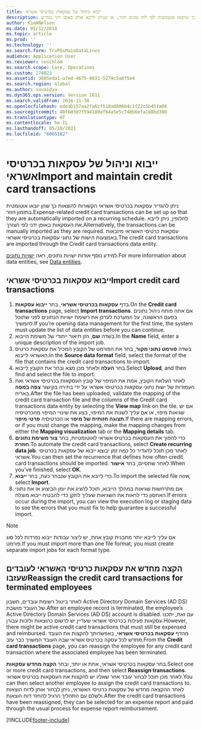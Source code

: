 ```yaml
---
title: ייבוא וניהול של עסקאות בכרטיסי אשראי
description: נושא זה מסביר כיצד לייבא ולתחזק עסקאות הקשורות להוצאות בכרטיסי אשראי. ניתן להגדיר עסקאות אלה כך שיובאו אוטומטית לפי לוח זמנים חוזר, או שניתן לייבא אותן באופן ידני כנדרש.
author: KimANelson
ms.date: 01/12/2018
ms.topic: article
ms.prod: ''
ms.technology: ''
ms.search.form: TrvPbsMainDataLines
audience: Application User
ms.reviewer: roschlom
ms.search.scope: Core, Operations
ms.custom: 274023
ms.assetid: 3605eda1-a7ed-4675-8031-5279c5a8f5e4
ms.search.region: Global
ms.author: suvaidya
ms.dyn365.ops.version: Version 1611
ms.search.validFrom: 2016-11-30
ms.openlocfilehash: edeab157aa2fa6cf518ad086b4c1f22c5b45fa04
ms.sourcegitcommit: 40f68387f594180af64a5e5c748b6efa188bd300
ms.translationtype: HT
ms.contentlocale: he-IL
ms.lasthandoff: 05/10/2021
ms.locfileid: "6005162"
---
```

# <a name="import-and-maintain-credit-card-transactions"></a><span data-ttu-id="554e6-104">ייבוא וניהול של עסקאות בכרטיסי אשראי</span><span class="sxs-lookup"><span data-stu-id="554e6-104">Import and maintain credit card transactions</span></span>

<span data-ttu-id="554e6-105">ניתן להגדיר עסקאות בכרטיסי אשראי הקשורות להוצאות כך שהן יובאו אוטומטית בתזמון חוזר.</span><span class="sxs-lookup"><span data-stu-id="554e6-105">Expense-related credit card transactions can be set up so that they are automatically imported on a recurring schedule.</span></span> <span data-ttu-id="554e6-106">לחלופין, ניתן לייבא את העסקאות באופן ידני לפי הצורך.</span><span class="sxs-lookup"><span data-stu-id="554e6-106">Alternatively, the transactions can be manually imported as they are required.</span></span> <span data-ttu-id="554e6-107">עסקאות כרטיסי האשראי מיובאות באמצעות הישות של נתוני עסקאות בכרטיסי אשראי.</span><span class="sxs-lookup"><span data-stu-id="554e6-107">The credit card transactions are imported through the Credit card transactions data entity.</span></span>

<span data-ttu-id="554e6-108">למידע נוסף אודות ישויות נתונים, ראה [ישויות נתונים](/dynamics365/fin-ops-core/dev-itpro/data-entities/data-entities).</span><span class="sxs-lookup"><span data-stu-id="554e6-108">For more information about data entities, see [Data entities](/dynamics365/fin-ops-core/dev-itpro/data-entities/data-entities).</span></span>

## <a name="import-credit-card-transactions"></a><span data-ttu-id="554e6-109">ייבוא עסקאות בכרטיסי אשראי</span><span class="sxs-lookup"><span data-stu-id="554e6-109">Import credit card transactions</span></span>

1. <span data-ttu-id="554e6-110">בדף **עסקאות בכרטיסי אשראי**, בחר **ייבוא עסקאות**.</span><span class="sxs-lookup"><span data-stu-id="554e6-110">On the **Credit card transactions** page, select **Import transactions**.</span></span> <span data-ttu-id="554e6-111">אם אתה פותח ניהול נתונים בפעם הראשונה, על המערכת לעדכן את רשימת ישויות הנתונים לפני שתוכל להמשיך.</span><span class="sxs-lookup"><span data-stu-id="554e6-111">If you’re opening data management for the first time, the system must update the list of data entities before you can continue.</span></span>
2. <span data-ttu-id="554e6-112">בשדה **שם**, הזן תיאור ייחודי של משימת הייבוא.</span><span class="sxs-lookup"><span data-stu-id="554e6-112">In the **Name** field, enter a unique description of the import job.</span></span>
3. <span data-ttu-id="554e6-113">בשדה **פורמט נתוני מקור**, בחר את הפורמט של הקובץ המכיל את עסקאות כרטיס האשראי לייבוא.</span><span class="sxs-lookup"><span data-stu-id="554e6-113">In the **Source data format** field, select the format of the file that contains the credit card transactions to import.</span></span>
4. <span data-ttu-id="554e6-114">בחר **העלה** ולאחר מכן מצא ובחר את הקובץ לייבוא.</span><span class="sxs-lookup"><span data-stu-id="554e6-114">Select **Upload**, and then find and select the file to import.</span></span>
5. <span data-ttu-id="554e6-115">לאחר העלאת הקובץ, אמת את המיפוי של קובץ העסקאות בכרטיסי אשראי ואת העמודות של ישות נתוני עסקאות בכרטיסי אשראי על ידי בחירה בקישור **צפה במפה** באריח.</span><span class="sxs-lookup"><span data-stu-id="554e6-115">After the file has been uploaded, validate the mapping of the credit card transaction file and the columns of the Credit card transactions data entity by selecting the **View map** link on the tile.</span></span> <span data-ttu-id="554e6-116">אם יש שגיאות מיפוי, או אם עליך לשנות את המיפוי, בצע את שינויי המיפוי מהכרטיסיה **תצוגה חזותית של מיפוי** או הכרטיסיה **פרטי מיפוי**.</span><span class="sxs-lookup"><span data-stu-id="554e6-116">If there are mapping errors, or if you must change the mapping, make the mapping changes from either the **Mapping visualization** tab or the **Mapping details** tab.</span></span>
6. <span data-ttu-id="554e6-117">כדי להפוך את העסקאות בכרטיס אשראי לאוטומטיות, בחר **צור משימת נתונים חוזרת**.</span><span class="sxs-lookup"><span data-stu-id="554e6-117">To automate the credit card transactions, select **Create recurring data job**.</span></span> <span data-ttu-id="554e6-118">לאחר מכן תוכל להגדיר כל כמה זמן יבוצא ייבוא של עסקאות בכרטיסי אשראי.</span><span class="sxs-lookup"><span data-stu-id="554e6-118">You can then set the recurrence that defines how often credit card transactions should be imported.</span></span> <span data-ttu-id="554e6-119">לאחר שתסיים, בחר **אישור**.</span><span class="sxs-lookup"><span data-stu-id="554e6-119">When you’ve finished, select **OK**.</span></span>
7. <span data-ttu-id="554e6-120">כדי לייבא את הקובץ שנבחר כעת, בחר **ייבוא**.</span><span class="sxs-lookup"><span data-stu-id="554e6-120">To import the selected file now, select **Import**.</span></span>
8. <span data-ttu-id="554e6-121">אם מתרחשות שגיאות במהלך הייבוא, תוכל להציג את יומן הביצוע או את נתוני האחסון כדי לראות את השגיאות שעליך לתקן כדי להבטיח ייבוא מוצלח.</span><span class="sxs-lookup"><span data-stu-id="554e6-121">If errors occur during the import, you can view the execution log or staging data to see the errors that you must fix to help guarantee a successful import.</span></span>

> [!NOTE]
> <span data-ttu-id="554e6-122">אם עליך לייבא יותר מתבנית קובץ אחת, יש ליצור עבודות ייבוא נפרדות לכל סוג פורמט.</span><span class="sxs-lookup"><span data-stu-id="554e6-122">If you must import more than one file format, you must create separate import jobs for each format type.</span></span>

## <a name="reassign-the-credit-card-transactions-for-terminated-employees"></a><span data-ttu-id="554e6-123">הקצה מחדש את עסקאות כרטיסי האשראי לעובדים שעזבו</span><span class="sxs-lookup"><span data-stu-id="554e6-123">Reassign the credit card transactions for terminated employees</span></span>

<span data-ttu-id="554e6-124">לאחר ביטול רשומת עובדים, חשבון Active Directory Domain Services‏ (AD DS) של העובד מושבת.</span><span class="sxs-lookup"><span data-stu-id="554e6-124">After an employee record is terminated, the employee’s Active Directory Domain Services (AD DS) account is disabled.</span></span> <span data-ttu-id="554e6-125">עם זאת, יתכנו עסקאות פעילות בכרטיסי אשראי שעדיין יש לרשום כהוצאות ולזכות עבורן.</span><span class="sxs-lookup"><span data-stu-id="554e6-125">However, there might be active credit card transactions that must still be expensed and reimbursed.</span></span> <span data-ttu-id="554e6-126">מהדף **עסקאות בכרטיסי אשראי**, באפשרותך להקצות את העובד מחדש לכל עסקה בכרטיס אשראי שבה העובד המשויך כבר עזב.</span><span class="sxs-lookup"><span data-stu-id="554e6-126">From the **Credit card transactions** page, you can reassign the employee for any credit card transaction where the associated employee has been terminated.</span></span>

<span data-ttu-id="554e6-127">בחר עסקאות בכרטיסי אשראי, אחת או יותר, ובחר **הקצה מחדש עסקאות**.</span><span class="sxs-lookup"><span data-stu-id="554e6-127">Select one or more credit card transactions, and then select **Reassign transactions**.</span></span> <span data-ttu-id="554e6-128">לאחר מכן תוכל לבחור עובד אחר שאליו יש להקצות את העסקאות בכרטיס אשראי.</span><span class="sxs-lookup"><span data-stu-id="554e6-128">You can then select another employee to assign the credit card transactions to.</span></span> <span data-ttu-id="554e6-129">לאחר ההקצאה מחדש של עסקאות כרטיסי האשראי, ניתן לבחור אותן לדוח הוצאות ולשלם עם התהליך הרגיל להחזר דוח הוצאות.</span><span class="sxs-lookup"><span data-stu-id="554e6-129">After the credit card transactions have been reassigned, they can be selected for an expense report and paid through the usual process for expense report reimbursement.</span></span>


[!INCLUDE[footer-include](../includes/footer-banner.md)]